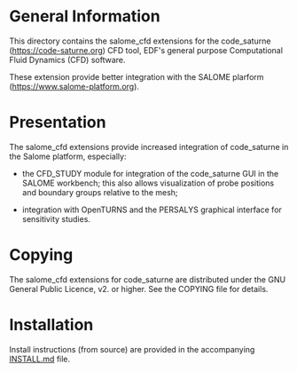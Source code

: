 General Information
===================

This directory contains the salome_cfd extensions for the
code_saturne (https://code-saturne.org) CFD tool,
EDF's general purpose Computational Fluid Dynamics (CFD) software.

These extension provide better integration with the SALOME plarform
(https://www.salome-platform.org).

Presentation
============

The salome_cfd extensions provide increased integration of code_saturne
in the Salome platform, especially:

* the CFD_STUDY module for integration of the code_saturne GUI in the SALOME
  workbench; this also allows visualization of probe positions and boundary
  groups relative to the mesh;

* integration with OpenTURNS and the PERSALYS graphical interface for
  sensitivity studies.

Copying
=======

The salome_cfd extensions for code_saturne are distributed under the GNU
General Public Licence, v2. or higher. See the COPYING file for details.

Installation
============

Install instructions (from source) are provided in the
accompanying [INSTALL.md](INSTALL.md) file.

